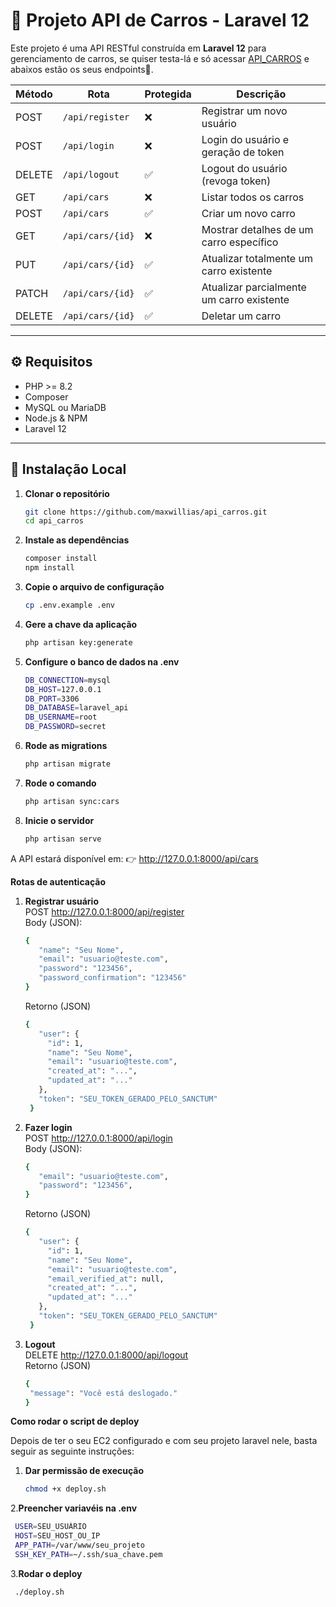 # 🚗 Projeto API de Carros - Laravel 12

Este projeto é uma API RESTful construída em **Laravel 12** para gerenciamento de carros, se quiser testa-lá e só acessar [API_CARROS](https://homeat.space/api/cars) e abaixos estão os seus endpoints📍.

| Método | Rota             | Protegida | Descrição                                 |
| ------ | ---------------- | --------- | ----------------------------------------- |
| POST   | `/api/register`  | ❌         | Registrar um novo usuário                 |
| POST   | `/api/login`     | ❌         | Login do usuário e geração de token       |
| DELETE   | `/api/logout`    | ✅         | Logout do usuário (revoga token)          |
| GET    | `/api/cars`      | ❌         | Listar todos os carros                    |
| POST   | `/api/cars`      | ✅         | Criar um novo carro                       |
| GET    | `/api/cars/{id}` | ❌         | Mostrar detalhes de um carro específico   |
| PUT    | `/api/cars/{id}` | ✅         | Atualizar totalmente um carro existente   |
| PATCH  | `/api/cars/{id}` | ✅         | Atualizar parcialmente um carro existente |
| DELETE | `/api/cars/{id}` | ✅         | Deletar um carro                          |

---

## ⚙️ Requisitos

- PHP >= 8.2
- Composer
- MySQL ou MariaDB
- Node.js & NPM
- Laravel 12

---

## 🔧 Instalação Local

1. **Clonar o repositório**

   ```bash
   git clone https://github.com/maxwillias/api_carros.git
   cd api_carros
   ```
   
2. **Instale as dependências**

   ```bash
   composer install
   npm install
   ```
    
3. **Copie o arquivo de configuração**

   ```bash
   cp .env.example .env
   ```  

4. **Gere a chave da aplicação**

   ```bash
   php artisan key:generate
   ```  

5. **Configure o banco de dados na .env**

   ```bash
   DB_CONNECTION=mysql
   DB_HOST=127.0.0.1
   DB_PORT=3306
   DB_DATABASE=laravel_api
   DB_USERNAME=root
   DB_PASSWORD=secret
   ```  

6. **Rode as migrations**

   ```bash
   php artisan migrate
   ```  

7. **Rode o comando**

   ```bash
   php artisan sync:cars
   ```  

8. **Inicie o servidor**

   ```bash
   php artisan serve
   ```

A API estará disponível em:
👉 http://127.0.0.1:8000/api/cars

**Rotas de autenticação**

1. **Registrar usuário**  
    POST http://127.0.0.1:8000/api/register  
    Body (JSON):
   ```bash
   {
      "name": "Seu Nome",
      "email": "usuario@teste.com",
      "password": "123456",
      "password_confirmation": "123456"
   }
   ```
   
    Retorno (JSON)
   ```bash
   {
      "user": {
        "id": 1,
        "name": "Seu Nome",
        "email": "usuario@teste.com",
        "created_at": "...",
        "updated_at": "..."
      },
      "token": "SEU_TOKEN_GERADO_PELO_SANCTUM"
    }
   ```
3. **Fazer login**  
    POST http://127.0.0.1:8000/api/login  
    Body (JSON):
   ```bash
   {
      "email": "usuario@teste.com",
      "password": "123456",
   }
   ```
   
    Retorno (JSON)
   ```bash
   {
      "user": {
        "id": 1,
        "name": "Seu Nome",
        "email": "usuario@teste.com",
        "email_verified_at": null,
        "created_at": "...",
        "updated_at": "..."
      },
      "token": "SEU_TOKEN_GERADO_PELO_SANCTUM"
    }
   ```
4. **Logout**  
   DELETE http://127.0.0.1:8000/api/logout  
    Retorno (JSON)
   ```bash
   {
    "message": "Você está deslogado."
   }
   ```

**Como rodar o script de deploy**  

Depois de ter o seu EC2 configurado e com seu projeto laravel nele, basta seguir as seguinte instruções:  

1. **Dar permissão de execução**
   ```bash
   chmod +x deploy.sh
   ```
2.**Preencher variavéis na .env**
   ```bash
    USER=SEU_USUÁRIO
    HOST=SEU_HOST_OU_IP
    APP_PATH=/var/www/seu_projeto
    SSH_KEY_PATH=~/.ssh/sua_chave.pem
   ```    
3.**Rodar o deploy**  
   ```bash
    ./deploy.sh
   ```

